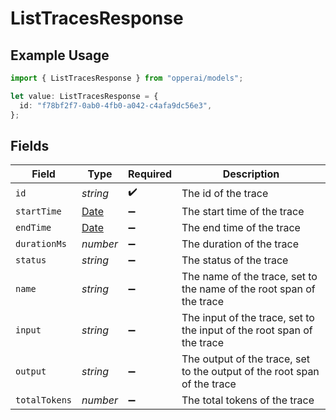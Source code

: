 # ListTracesResponse

## Example Usage

```typescript
import { ListTracesResponse } from "opperai/models";

let value: ListTracesResponse = {
  id: "f78bf2f7-0ab0-4fb0-a042-c4afa9dc56e3",
};
```

## Fields

| Field                                                                                         | Type                                                                                          | Required                                                                                      | Description                                                                                   |
| --------------------------------------------------------------------------------------------- | --------------------------------------------------------------------------------------------- | --------------------------------------------------------------------------------------------- | --------------------------------------------------------------------------------------------- |
| `id`                                                                                          | *string*                                                                                      | :heavy_check_mark:                                                                            | The id of the trace                                                                           |
| `startTime`                                                                                   | [Date](https://developer.mozilla.org/en-US/docs/Web/JavaScript/Reference/Global_Objects/Date) | :heavy_minus_sign:                                                                            | The start time of the trace                                                                   |
| `endTime`                                                                                     | [Date](https://developer.mozilla.org/en-US/docs/Web/JavaScript/Reference/Global_Objects/Date) | :heavy_minus_sign:                                                                            | The end time of the trace                                                                     |
| `durationMs`                                                                                  | *number*                                                                                      | :heavy_minus_sign:                                                                            | The duration of the trace                                                                     |
| `status`                                                                                      | *string*                                                                                      | :heavy_minus_sign:                                                                            | The status of the trace                                                                       |
| `name`                                                                                        | *string*                                                                                      | :heavy_minus_sign:                                                                            | The name of the trace, set to the name of the root span of the trace                          |
| `input`                                                                                       | *string*                                                                                      | :heavy_minus_sign:                                                                            | The input of the trace, set to the input of the root span of the trace                        |
| `output`                                                                                      | *string*                                                                                      | :heavy_minus_sign:                                                                            | The output of the trace, set to the output of the root span of the trace                      |
| `totalTokens`                                                                                 | *number*                                                                                      | :heavy_minus_sign:                                                                            | The total tokens of the trace                                                                 |